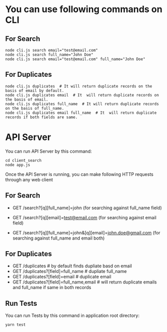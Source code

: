# You can use following commands on CLI

## For Search

```
node cli.js search email="test@email.com"
node cli.js search full_name="John Doe"
node cli.js search email="test@email.com" full_name="John Doe"
```

## For Duplicates

```
node cli.js duplicates  # It will return duplicate records on the basis of email by default.
node cli.js duplicates email  # It  will return duplicate records on the basis of email.
node cli.js duplicates full_name  # It will return duplicate records on the basis of full_name.
node cli.js duplicates email full_name  # It  will return duplicate records if both fields are same.
```

# API Server

You can run API Server by this command:

```
cd client_search
node app.js
```

Once the API Server is running, you can make following HTTP requests through any web client

## For Search

- GET /search?[q][full_name]=john (for searching against full_name field)

- GET /search?[q][email]=test@email.com (for searching against email field)

- GET /search?[q][full_name]=john&[q][email]=john.doe@gmail.com (for searching against full_name and email both)

## For Duplicates

- GET /duplicates # by default finds dupliate basd on email
- GET /duplicates?[field]=full_name # dupliate full_name
- GET /duplicates?[field]=email # duplicate email
- GET /duplicates?[field]=full_name,email # will return duplicate emails and full_name if same in both records

## Run Tests

You can run Tests by this command in application root directory:

```
yarn test
```
